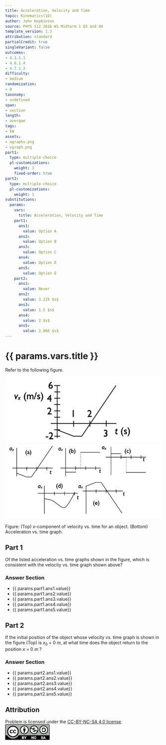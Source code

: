 ```yaml
---
title: Acceleration, Velocity and Time
topic: Kinematics(1D)
author: John Hopkinson
source: PHYS 112 2016 W1 Midterm 1 Q3 and Q4
template_version: 1.3
attribution: standard
partialCredit: true
singleVariant: false
outcomes:
- 4.1.1.1
- 4.6.1.4
- 4.7.1.2
difficulty:
- medium
randomization:
- 0
taxonomy:
- undefined
span:
- section
length:
- avergae
tags:
- EW
assets:
- agraphs.png
- vgraph.png
part1:
  type: multiple-choice
  pl-customizations:
    weight: 1
    fixed-order: true
part2:
  type: multiple-choice
  pl-customizations:
    weight: 1
substitutions:
  params:
    vars:
      title: Acceleration, Velocity and Time
    part1:
      ans1:
        value: Option A
      ans2:
        value: Option B
      ans3:
        value: Option C
      ans4:
        value: Option D
      ans5:
        value: Option E
    part2:
      ans1:
        value: Never
      ans2:
        value: 3.225 $s$
      ans3:
        value: 1.5 $s$
      ans4:
        value: 2 $s$
      ans5:
        value: 2.866 $s$
---
```

# {{ params.vars.title }}
Refer to the following figure.

<img src="vgraph.png" alt= "The top graph is velocity vs time of an object where at t=0 the velocity is negative 1, from t=1 to t=1.5 the velocity is negative 2, at t=2 the velocity is 0. After t=2 the velocity continually increases." width = 500>

<img src="agraphs.png" alt="There are 5 graphs depicted below the velocity vs time graph. The 5 graphs depict acceleration vs time and are labelled A through E. Graph A is the same shape as the top graph. Graph B shows a negative acceleration from t=0 to t=1 and a positive acceleration from t=1.5 onwards. Graph C shows a positive acceleration from t=0 to t=1 and a negative acceleration from t=1.5 onwards. Graph D shows a negative acceleration curve that reaches the lowest at around t=2 and is 0 at t=3. Graph E shows increasing positive acceleration from t=0 to t=1, from t=1.5 and onwards the acceleration decreases." width=700>

Figure: (Top) x-component of velocity vs. time for an object. (Bottom) Acceleration vs. time graph.

## Part 1

Of the listed acceleration vs. time graphs shown in the figure, which is consistent with the velocity vs. time graph shown above?

### Answer Section

- {{ params.part1.ans1.value}}
- {{ params.part1.ans2.value}}
- {{ params.part1.ans3.value}}
- {{ params.part1.ans4.value}}
- {{ params.part1.ans5.value}}

## Part 2

If the initial position of the object whose velocity vs. time graph is shown in the figure (Top) is $x_0$ = 0 $m$, at what time does the object return to the position $x$ = 0 $m$ ?

### Answer Section

- {{ params.part2.ans1.value}}
- {{ params.part2.ans2.value}}
- {{ params.part2.ans3.value}}
- {{ params.part2.ans4.value}}
- {{ params.part2.ans5.value}}

## Attribution

Problem is licensed under the [CC-BY-NC-SA 4.0 license](https://creativecommons.org/licenses/by-nc-sa/4.0/).<br> ![The Creative Commons 4.0 license requiring attribution-BY, non-commercial-NC, and share-alike-SA license.](https://raw.githubusercontent.com/firasm/bits/master/by-nc-sa.png)